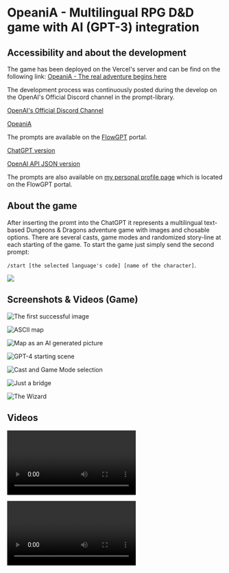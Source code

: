 # OpeaniA - Multilingual RPG D&D game with AI (GPT-3) integration

## Accessibility and about the development

The game has been deployed on the Vercel's server and can be find on the following link:
[OpeaniA - The real adventure begins here](https://opeania.vercel.app)

The development process was continuously posted during the develop on the OpenAI's Official Discord channel in the prompt-library.

[OpenAI's Official Discord Channel](https://discord.com/servers/openai-974519864045756446)

[OpeaniA](https://discord.com/channels/974519864045756446/1088360914278948965)

The prompts are available on the [FlowGPT](https://www.flowgpt.com) portal.

[ChatGPT version](https://flowgpt.com/playground/eFTzXPCBPDNTFgsDeTZ8W)

[OpenAI API JSON version](https://flowgpt.com/playground/Qo07gBegPonYxA7_nVPZB)

The prompts are also available on [my personal profile page](https://flowgpt.com/user/j9xjN6codP1fjQiUNa9t_) which is located on the FlowGPT portal.

## About the game
After inserting the promt into the ChatGPT it represents a multilingual text-based Dungeons & Dragons adventure game with images and chosable options. There are several casts, game modes and randomized story-line at each starting of the game. To start the game just simply send the second prompt:

```/start [the selected language's code] [name of the character]```.

<a href="https://www.buymeacoffee.com/cs4k1sr4c"><img src="https://img.buymeacoffee.com/button-api/?text=Buy me a coffee&emoji=&slug=cs4k1sr4c&button_colour=FFDD00&font_colour=000000&font_family=Cookie&outline_colour=000000&coffee_colour=ffffff" /></a>

## Screenshots & Videos (Game)

![The first successful image](uploads/opeania.png)

![ASCII map](https://cdn.discordapp.com/attachments/1088360914278948965/1088606917481476126/Screenshot_20230324_003330_Chrome.jpg)

![Map as an AI generated picture](https://cdn.discordapp.com/attachments/1088360914278948965/1088626412652593244/Screenshot_20230324_015202_Chrome.jpg)

![GPT-4 starting scene](https://cdn.discordapp.com/attachments/1088360914278948965/1089001343542370334/Screenshot_20230325_023346_Chrome.jpg)

![Cast and Game Mode selection](https://cdn.discordapp.com/attachments/1088360914278948965/1089001343873732678/Screenshot_20230325_023402_Chrome.jpg)

![Just a bridge](https://media.discordapp.net/attachments/1088360914278948965/1089001345475948615/Screenshot_20230325_023538_Chrome.jpg)

![The Wizard](https://media.discordapp.net/attachments/1088360914278948965/1089001346302234634/Screenshot_20230325_023704_Chrome.jpg)

## Videos

![Development](uploads/2023-04-03_01-24-23.mp4)

<video src="https://github.com/Cs4k1Sr4C/OpeaniA.RPG/blob/main/uploads/2023-04-03_01-24-23.mp4" controls="controls" style="max-width: 730px;"></video>

